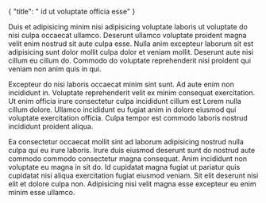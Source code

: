 {
  "title": " id ut voluptate officia esse"
}

Duis et adipisicing minim nisi adipisicing voluptate laboris ut voluptate do nisi culpa occaecat ullamco. Deserunt ullamco voluptate proident magna velit enim nostrud sit aute culpa esse. Nulla anim excepteur laborum sit est adipisicing sunt dolor mollit culpa dolor et veniam mollit. Deserunt aute nisi cillum eu cillum do. Commodo do voluptate reprehenderit nisi proident qui veniam non anim quis in qui.

Excepteur do nisi laboris occaecat minim sint sunt. Ad aute enim non incididunt in. Voluptate reprehenderit velit ex minim consequat exercitation. Ut enim officia irure consectetur culpa incididunt cillum est Lorem nulla cillum dolore. Ullamco incididunt eu fugiat anim in dolore eiusmod qui voluptate exercitation officia. Culpa tempor est commodo laboris nostrud incididunt proident aliqua.

Ea consectetur occaecat mollit sint ad laborum adipisicing nostrud nulla culpa qui eu irure laboris. Irure duis eiusmod deserunt sunt do nostrud aute commodo commodo consectetur magna consequat. Anim incididunt non voluptate eu magna in sit do. Id cupidatat magna fugiat ut pariatur quis cupidatat nisi aliqua exercitation fugiat eiusmod veniam. Sit elit deserunt nisi elit et dolore culpa non. Adipisicing nisi velit magna esse excepteur eu enim minim esse ullamco.